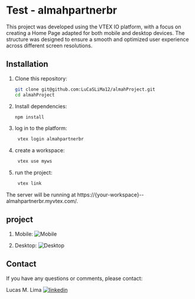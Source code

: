 
# Test - almahpartnerbr
This project was developed using the VTEX IO platform, with a focus on creating a Home Page adapted for both mobile and desktop devices. The structure was designed to ensure a smooth and optimized user experience across different screen resolutions.

## Installation
1. Clone this repository:

   ```bash
   git clone git@github.com:LuCaSLiMa12/almahProject.git
   cd almahProject
    ```
2. Install dependencies:
   ```bash
   npm install

    ```
3. log in to the platform:
   ```bash
    vtex login almahpartnerbr

    ```
3. create a workspace:
   ```bash
    vtex use myws

    ```
3. run the project:
   ```bash
    vtex link

    ```

The server will be running at https://{your-workspace}--almahpartnerbr.myvtex.com/.

## project
1. Mobile:
![Mobile](image.png)

2. Desktop:
![Desktop](image-1.png)

## Contact

If you have any questions or comments, please contact:

Lucas M. Lima
[![linkedin](https://img.shields.io/badge/linkedin-0A66C2?style=for-the-badge&logo=linkedin&logoColor=white)](https://www.linkedin.com/in/lucas-lima-ll/)

